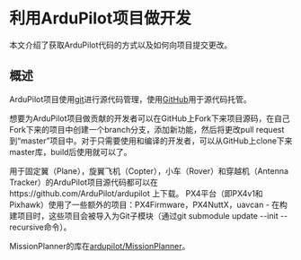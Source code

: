 # 利用ArduPilot项目做开发

本文介绍了获取ArduPilot代码的方式以及如何向项目提交更改。

## 概述

ArduPilot项目使用[git](https://git-scm.com/)进行源代码管理，使用[GitHub](https://github.com/)用于源代码托管。

想要为ArduPilot项目做贡献的开发者可以在GitHub上Fork下来项目源码，在自己Fork下来的项目中创建一个branch分支，添加新功能，然后将更改pull request到“master”项目中。对于只需要使用和编译的开发者，可以从GitHub上clone下来master库，build后使用就可以了。

用于固定翼（Plane），旋翼飞机（Copter），小车（Rover）和穿越机（Antenna Tracker）的ArduPilot项目源代码都可以在https://github.com/ArduPilot/ardupilot 上下载。 PX4平台（即PX4v1和Pixhawk）使用了一些额外的项目：PX4Firmware，PX4NuttX，uavcan - 在构建项目时，这些项目会被导入为Git子模块（通过git submodule update --init --recursive命令）。

MissionPlanner的库在[ardupilot/MissionPlanner](https://github.com/ArduPilot/MissionPlanner)。
